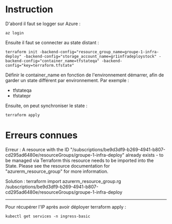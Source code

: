 # Instruction

D'abord il faut se logger sur Azure :

```
az login
```

Ensuite il faut se connecter au state distant :

```
terraform init -backend-config="resource_group_name=groupe-1-infra-deploy" -backend-config="storage_account_name=gr1infradeploystock" -backend-config="container_name=tfstateqa" -backend-config="key=terraform.tfstate"
```

Définir le container_name en fonction de l'environnement démarrer, afin de garder un state différent par environnement. Par exemple :

- tfstateqa
- tfstatepr

Ensuite, on peut synchroniser le state :

```
terraform apply
```

# Erreurs connues

Erreur :
A resource with the ID "/subscriptions/be9d3df9-b269-4941-b807-cd295ad6480e/resourceGroups/groupe-1-infra-deploy" already exists - to be managed via Terraform this resource needs to be imported into the State. Please see the resource documentation for "azurerm_resource_group" for more information.

Solution :
terraform import azurerm_resource_group.rg /subscriptions/be9d3df9-b269-4941-b807-cd295ad6480e/resourceGroups/groupe-1-infra-deploy

---

Pour récupérer l'IP après avoir déployer terraform apply :

```
kubectl get services -n ingress-basic
```
